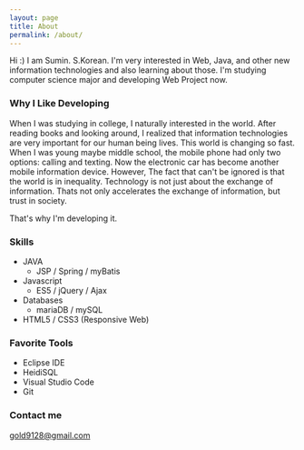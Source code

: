 ```yaml
---
layout: page
title: About
permalink: /about/
---
```


Hi :) I am Sumin. S.Korean. I'm very interested in Web, Java, and other new information technologies and also learning about those. I'm studying computer science major and developing Web Project now.

### Why I Like Developing

When I was studying in college, I naturally interested in the world.
After reading books and looking around, I realized that information technologies are very important for our human being lives.
This world is changing so fast. When I was young maybe middle school, the mobile phone had only two options: calling and texting.
Now the electronic car has become another mobile information device. 
However, The fact that can't be ignored is that the world is in inequality.
Technology is not just about the exchange of information. Thats not only accelerates the exchange of information, but trust in society.

That's why I'm developing it.


### Skills

- JAVA
  - JSP / Spring / myBatis
- Javascript
  - ES5 / jQuery / Ajax
- Databases
  - mariaDB / mySQL
- HTML5 / CSS3 (Responsive Web)


### Favorite Tools

- Eclipse IDE
- HeidiSQL
- Visual Studio Code
- Git


### Contact me

[gold9128@gmail.com](mailto:gold9128@gmail.com)
